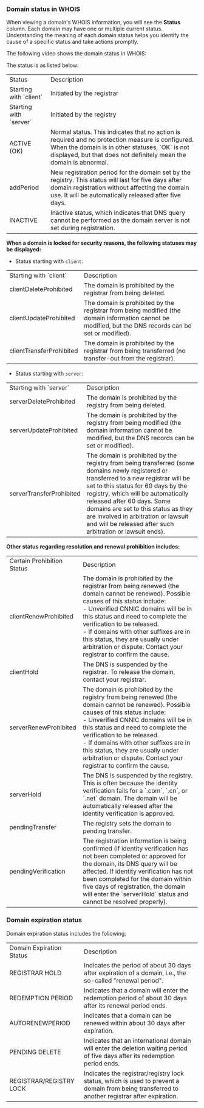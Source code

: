### Domain status in WHOIS

When viewing a domain's WHOIS information, you will see the **Status** column. Each domain may have one or multiple current status. Understanding the meaning of each domain status helps you identify the cause of a specific status and take actions promptly.

The following video shows the domain status in WHOIS:



The status is as listed below:

<table>
<tr>
<td rowspan="1" colSpan="1" >Status</td>
<td rowspan="1" colSpan="1" >Description</td>
</tr>
<tr>
<td rowspan="1" colSpan="1" >Starting with `client`</td>
<td rowspan="1" colSpan="1" >Initiated by the registrar</td>
</tr>
<tr>
<td rowspan="1" colSpan="1" >Starting with `server`</td>
<td rowspan="1" colSpan="1" >Initiated by the registry</td>
</tr>
<tr>
<td rowspan="1" colSpan="1" >ACTIVE (OK)</td>
<td rowspan="1" colSpan="1" >Normal status. This indicates that no action is required and no protection measure is configured. When the domain is in other statuses, `OK` is not displayed, but that does not definitely mean the domain is abnormal.</td>
</tr>
<tr>
<td rowspan="1" colSpan="1" >addPeriod</td>
<td rowspan="1" colSpan="1" >New registration period for the domain set by the registry. This status will last for five days after domain registration without affecting the domain use. It will be automatically released after five days.</td>
</tr>
<tr>
<td rowspan="1" colSpan="1" >INACTIVE</td>
<td rowspan="1" colSpan="1" >Inactive status, which indicates that DNS query cannot be performed as the domain server is not set during registration.</td>
</tr>
</table>




**When a domain is locked for security reasons, the following statuses may be displayed:**
- Status starting with `client`:

<table>
<tr>
<td rowspan="1" colSpan="1" >Starting with `client`</td>
<td rowspan="1" colSpan="1" >Description</td>
</tr>
<tr>
<td rowspan="1" colSpan="1" >clientDeleteProhibited</td>
<td rowspan="1" colSpan="1" >The domain is prohibited by the registrar from being deleted.</td>
</tr>
<tr>
<td rowspan="1" colSpan="1" >clientUpdateProhibited</td>
<td rowspan="1" colSpan="1" >The domain is prohibited by the registrar from being modified (the domain information cannot be modified, but the DNS records can be set or modified).</td>
</tr>
<tr>
<td rowspan="1" colSpan="1" >clientTransferProhibited</td>
<td rowspan="1" colSpan="1" >The domain is prohibited by the registrar from being transferred (no transfer-out from the registrar).</td>
</tr>
</table>

- Status starting with `server`:

<table>
<tr>
<td rowspan="1" colSpan="1" >Starting with `server`</td>
<td rowspan="1" colSpan="1" >Description</td>
</tr>
<tr>
<td rowspan="1" colSpan="1" >serverDeleteProhibited</td>
<td rowspan="1" colSpan="1" >The domain is prohibited by the registry from being deleted.</td>
</tr>
<tr>
<td rowspan="1" colSpan="1" >serverUpdateProhibited</td>
<td rowspan="1" colSpan="1" >The domain is prohibited by the registry from being modified (the domain information cannot be modified, but the DNS records can be set or modified).</td>
</tr>
<tr>
<td rowspan="1" colSpan="1" >serverTransferProhibited</td>
<td rowspan="1" colSpan="1" >The domain is prohibited by the registry from being transferred (some domains newly registered or transferred to a new registrar will be set to this status for 60 days by the registry, which will be automatically released after 60 days. Some domains are set to this status as they are involved in arbitration or lawsuit and will be released after such arbitration or lawsuit ends).</td>
</tr>
</table>


   **Other status regarding resolution and renewal prohibition includes:**

<table>
<tr>
<td rowspan="1" colSpan="1" >Certain Prohibition Status</td>
<td rowspan="1" colSpan="1" >Description</td>
</tr>
<tr>
<td rowspan="1" colSpan="1" >clientRenewProhibited</td>
<td rowspan="1" colSpan="1" >The domain is prohibited by the registrar from being renewed (the domain cannot be renewed). Possible causes of this status include:<br>- Unverified CNNIC domains will be in this status and need to complete the verification to be released. <br>- If domains with other suffixes are in this status, they are usually under arbitration or dispute. Contact your registrar to confirm the cause.</td>
</tr>
<tr>
<td rowspan="1" colSpan="1" >clientHold</td>
<td rowspan="1" colSpan="1" >The DNS is suspended by the registrar. To release the domain, contact your registrar.</td>
</tr>
<tr>
<td rowspan="1" colSpan="1" >serverRenewProhibited</td>
<td rowspan="1" colSpan="1" >The domain is prohibited by the registry from being renewed (the domain cannot be renewed). Possible causes of this status include:<br>- Unverified CNNIC domains will be in this status and need to complete the verification to be released. <br>- If domains with other suffixes are in this status, they are usually under arbitration or dispute. Contact your registrar to confirm the cause.</td>
</tr>
<tr>
<td rowspan="1" colSpan="1" >serverHold</td>
<td rowspan="1" colSpan="1" >The DNS is suspended by the registry. This is often because the identity verification fails for a `.com`, `.cn`, or `.net` domain. The domain will be automatically released after the identity verification is approved.</td>
</tr>
<tr>
<td rowspan="1" colSpan="1" >pendingTransfer</td>
<td rowspan="1" colSpan="1" >The registry sets the domain to pending transfer.</td>
</tr>
<tr>
<td rowspan="1" colSpan="1" >pendingVerification</td>
<td rowspan="1" colSpan="1" >The registration information is being confirmed (if identity verification has not been completed or approved for the domain, its DNS query will be affected. If identity verification has not been completed for the domain within five days of registration, the domain will enter the `serverHold` status and cannot be resolved properly).</td>
</tr>
</table>


### Domain expiration status

Domain expiration status includes the following:
<table>
<tr>
<td rowspan="1" colSpan="1" >Domain Expiration Status</td>
<td rowspan="1" colSpan="1" >Description</td>
</tr>
<tr>
<td rowspan="1" colSpan="1" >REGISTRAR HOLD</td>
<td rowspan="1" colSpan="1" >Indicates the period of about 30 days after expiration of a domain, i.e., the so-called "renewal period".</td>
</tr>
<tr>
<td rowspan="1" colSpan="1" >REDEMPTION PERIOD</td>
<td rowspan="1" colSpan="1" >Indicates that a domain will enter the redemption period of about 30 days after its renewal period ends.</td>
</tr>
<tr>
<td rowspan="1" colSpan="1" >AUTORENEWPERIOD</td>
<td rowspan="1" colSpan="1" >Indicates that a domain can be renewed within about 30 days after expiration.</td>
</tr>
<tr>
<td rowspan="1" colSpan="1" >PENDING DELETE</td>
<td rowspan="1" colSpan="1" >Indicates that an international domain will enter the deletion waiting period of five days after its redemption period ends.</td>
</tr>
<tr>
<td rowspan="1" colSpan="1" >REGISTRAR/REGISTRY LOCK</td>
<td rowspan="1" colSpan="1" >Indicates the registrar/registry lock status, which is used to prevent a domain from being transferred to another registrar after expiration.</td>
</tr>
</table>




